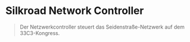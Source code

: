 # Silkroad Network Controller
> Der Netzwerkcontroller steuert das Seidenstraße-Netzwerk auf dem 33C3-Kongress.
